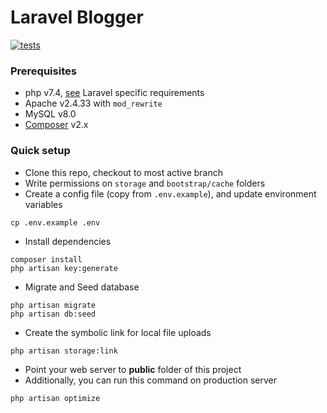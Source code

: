 # Laravel Blogger

[![tests](https://github.com/ankurk91/laravel-blogger-example/actions/workflows/tests.yml/badge.svg)](https://github.com/ankurk91/laravel-blogger-example/actions/workflows/tests.yml)

### Prerequisites
* php v7.4, [see](https://laravel.com/docs/installation) Laravel specific requirements
* Apache v2.4.33 with ```mod_rewrite```
* MySQL v8.0
* [Composer](https://getcomposer.org) v2.x

### Quick setup
* Clone this repo, checkout to most active branch
* Write permissions on ```storage``` and ```bootstrap/cache``` folders
* Create a config file (copy from ```.env.example```), and update environment variables
```
cp .env.example .env
```
* Install dependencies
```
composer install
php artisan key:generate
```
* Migrate and Seed database
```
php artisan migrate
php artisan db:seed
```
* Create the symbolic link for local file uploads
```
php artisan storage:link
```
* Point your web server to **public** folder of this project
* Additionally, you can run this command on production server
```
php artisan optimize
```
